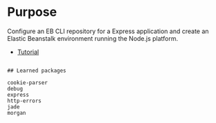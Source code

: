 # Purpose

Configure an EB CLI repository for a Express application and create an Elastic Beanstalk environment running the Node.js platform.

- [Tutorial](https://docs.aws.amazon.com/elasticbeanstalk/latest/dg/create_deploy_nodejs_express.html)

```

## Learned packages

cookie-parser
debug
express
http-errors
jade
morgan

```
